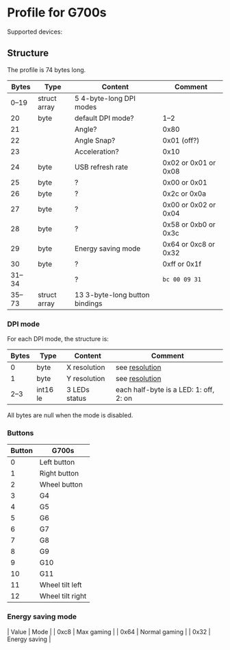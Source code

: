 Profile for G700s
=================

Supported devices:

Structure
---------

The profile is 74 bytes long.

| Bytes | Type         | Content                        | Comment                  |
| ----- | ------------ | ------------------------------ | ------------------------ |
| 0–19  | struct array | 5 4-byte-long DPI modes        |                          |
| 20    | byte         | default DPI mode?              | 1–2                      |
| 21    |              | Angle?                         | 0x80                     |
| 22    |              | Angle Snap?                    | 0x01 (off?)              |
| 23    |              | Acceleration?                  | 0x10                     |
| 24    | byte         | USB refresh rate               | 0x02 or 0x01 or 0x08     |
| 25    | byte         | ?                              | 0x00 or 0x01             |
| 26    | byte         | ?                              | 0x2c or 0x0a             |
| 27    | byte         | ?                              | 0x00 or 0x02 or 0x04     |
| 28    | byte         | ?                              | 0x58 or 0xb0 or 0x3c     |
| 29    | byte         | Energy saving mode             | 0x64 or 0xc8 or 0x32     |
| 30    | byte         | ?                              | 0xff or 0x1f             |
| 31–34 |              | ?                              | `bc 00 09 31`            |
| 35–73 | struct array | 13 3-byte-long button bindings |                          |

### DPI mode

For each DPI mode, the structure is:

| Bytes | Type       | Content            | Comment                  |
| ----- | ---------- | ------------------ | ------------------------ |
| 0     | byte       | X resolution       | see [resolution](../resolution.md) |
| 1     | byte       | Y resolution       | see [resolution](../resolution.md) |
| 2–3   | int16 le   | 3 LEDs status      | each half-byte is a LED: 1: off, 2: on  |

All bytes are null when the mode is disabled.

### Buttons

| Button | G700s            |
| ------ | ---------------- |
| 0      | Left button      |
| 1      | Right button     |
| 2      | Wheel button     |
| 3      | G4               |
| 4      | G5               |
| 5      | G6               |
| 6      | G7               |
| 7      | G8               |
| 8      | G9               |
| 9      | G10              |
| 10     | G11              |
| 11     | Wheel tilt left  |
| 12     | Wheel tilt right |

### Energy saving mode

| Value | Mode          |
| 0xc8  | Max gaming    |
| 0x64  | Normal gaming |
| 0x32  | Energy saving |
